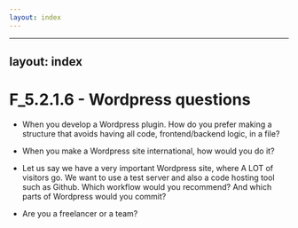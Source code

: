 ```yaml
---
layout: index
---
```



---
layout: index
---


F_5.2.1.6 - Wordpress questions
============================

- When you develop a Wordpress plugin. How do you prefer making a structure that avoids having all code, frontend/backend logic, in a file?

- When you make a Wordpress site international, how would you do it?

- Let us say we have a very important Wordpress site, where A LOT of visitors go. We want to use a test server and also a code hosting tool such as Github. Which workflow would you recommend? And which parts of Wordpress would you commit?

- Are you a freelancer or a team?